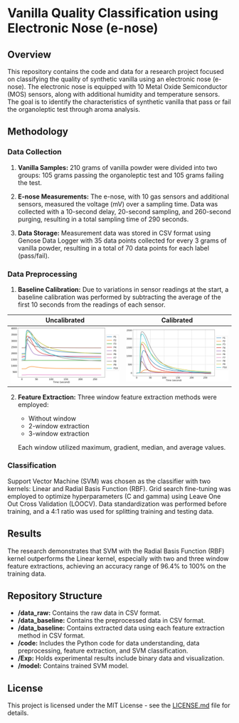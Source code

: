 # Vanilla Quality Classification using Electronic Nose (e-nose)

## Overview

This repository contains the code and data for a research project focused on classifying the quality of synthetic vanilla using an electronic nose (e-nose). The electronic nose is equipped with 10 Metal Oxide Semiconductor (MOS) sensors, along with additional humidity and temperature sensors. The goal is to identify the characteristics of synthetic vanilla that pass or fail the organoleptic test through aroma analysis.

## Methodology

### Data Collection

1. **Vanilla Samples:** 210 grams of vanilla powder were divided into two groups: 105 grams passing the organoleptic test and 105 grams failing the test.

2. **E-nose Measurements:** The e-nose, with 10 gas sensors and additional sensors, measured the voltage (mV) over a sampling time. Data was collected with a 10-second delay, 20-second sampling, and 260-second purging, resulting in a total sampling time of 290 seconds.

3. **Data Storage:** Measurement data was stored in CSV format using Genose Data Logger with 35 data points collected for every 3 grams of vanilla powder, resulting in a total of 70 data points for each label (pass/fail).

### Data Preprocessing

1. **Baseline Calibration:** Due to variations in sensor readings at the start, a baseline calibration was performed by subtracting the average of the first 10 seconds from the readings of each sensor.

| Uncalibrated           | Calibrated              |
| ---------------------- | ---------------------- |
| ![u](Exp/uncalibrated.jpg)  | ![c](Exp/calibrated.jpg) |


2. **Feature Extraction:** Three window feature extraction methods were employed:
   - Without window
   - 2-window extraction
   - 3-window extraction

   Each window utilized maximum, gradient, median, and average values.

### Classification

Support Vector Machine (SVM) was chosen as the classifier with two kernels: Linear and Radial Basis Function (RBF). Grid search fine-tuning was employed to optimize hyperparameters (C and gamma) using Leave One Out Cross Validation (LOOCV). Data standardization was performed before training, and a 4:1 ratio was used for splitting training and testing data.

## Results

The research demonstrates that SVM with the Radial Basis Function (RBF) kernel outperforms the Linear kernel, especially with two and three window feature extractions, achieving an accuracy range of 96.4% to 100% on the training data.

## Repository Structure

- **/data_raw:** Contains the raw data in CSV format.
- **/data_baseline:** Contains the preprocessed data in CSV format.
- **/data_baseline:** Contains extracted data using each feature extraction method in CSV format.
- **/code:** Includes the Python code for data understanding, data preprocessing, feature extraction, and SVM classification.
- **/Exp:** Holds experimental results include binary data and visualization.
- **/model:** Contains trained SVM model.

## License

This project is licensed under the MIT License - see the [LICENSE.md](LICENSE.md) file for details.
